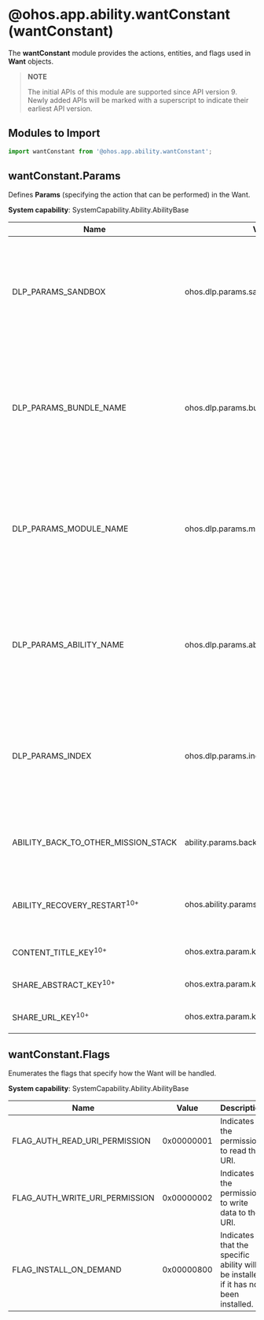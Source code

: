 # @ohos.app.ability.wantConstant (wantConstant)

The **wantConstant** module provides the actions, entities, and flags used in **Want** objects.

> **NOTE**
> 
> The initial APIs of this module are supported since API version 9. Newly added APIs will be marked with a superscript to indicate their earliest API version.

## Modules to Import

```ts
import wantConstant from '@ohos.app.ability.wantConstant';
```

## wantConstant.Params

Defines **Params** (specifying the action that can be performed) in the Want.

**System capability**: SystemCapability.Ability.AbilityBase

| Name                   | Value                                | Description                                                                          |
| ----------------------- | ---------------------------------- | ------------------------------------------------------------------------------ |
| DLP_PARAMS_SANDBOX      | ohos.dlp.params.sandbox            | Action of obtaining the sandbox flag.<br>**System API**: This is a system API and cannot be called by third-party applications.|
| DLP_PARAMS_BUNDLE_NAME  | ohos.dlp.params.bundleName         | Action of obtaining the DLP bundle name.<br>**System API**: This is a system API and cannot be called by third-party applications.|
| DLP_PARAMS_MODULE_NAME  | ohos.dlp.params.moduleName         | Action of obtaining the DLP module name.<br>**System API**: This is a system API and cannot be called by third-party applications.|
| DLP_PARAMS_ABILITY_NAME | ohos.dlp.params.abilityName        | Action of obtaining the DLP ability name.<br>**System API**: This is a system API and cannot be called by third-party applications.|
| DLP_PARAMS_INDEX        | ohos.dlp.params.index              | Action of obtaining the DLP index.<br>**System API**: This is a system API and cannot be called by third-party applications.|
| ABILITY_BACK_TO_OTHER_MISSION_STACK   | ability.params.backToOtherMissionStack     | Whether to support redirection back across mission stacks. |
| ABILITY_RECOVERY_RESTART<sup>10+</sup> | ohos.ability.params.abilityRecoveryRestart | Action of recovering an ability from a fault and restarting it.|
| CONTENT_TITLE_KEY<sup>10+</sup>       | ohos.extra.param.key.contentTitle  | Action of sharing the content title. |
| SHARE_ABSTRACT_KEY<sup>10+</sup>      | ohos.extra.param.key.shareAbstract | Action of sharing the abstract. |
| SHARE_URL_KEY<sup>10+</sup>           | ohos.extra.param.key.shareUrl      | Action of sharing the URL. |


## wantConstant.Flags

 Enumerates the flags that specify how the Want will be handled.

**System capability**: SystemCapability.Ability.AbilityBase

| Name                                | Value      | Description                                                        |
| ------------------------------------ | ---------- | ------------------------------------------------------------ |
| FLAG_AUTH_READ_URI_PERMISSION        | 0x00000001 | Indicates the permission to read the URI.                                 |
| FLAG_AUTH_WRITE_URI_PERMISSION       | 0x00000002 | Indicates the permission to write data to the URI.                                 |
| FLAG_INSTALL_ON_DEMAND               | 0x00000800 | Indicates that the specific ability will be installed if it has not been installed.                             |
